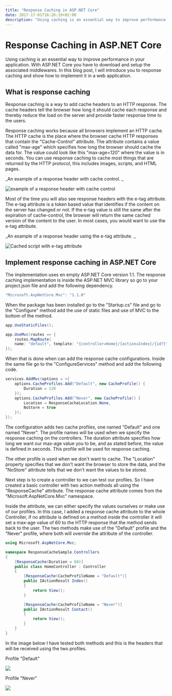 ```yaml
---
title: "Response Caching in ASP.NET Core" 
date: 2017-17-01T16:26:19+02:00
description: "Using caching is an essential way to improve performance in your application. With ASP.NET Core you have to download and setup the associated middlewares. In this blog post, I will introduce you to response caching and show how to implement it in a web application."
---
```


# Response Caching in ASP.NET Core

Using caching is an essential way to improve performance in your application. With ASP.NET Core you have to download and setup the associated middlewares. In this blog post, I will introduce you to response caching and show how to implement it in a web application.

## What is response caching

Response caching is a way to add cache headers to an HTTP response. The cache headers tell the browser how long it should cache each response and thereby reduce the load on the server and provide faster response time to the users.

Response caching works because all browsers implement an HTTP cache. The HTTP cache is the place where the browser cache HTTP responses that contain the "Cache-Control" attribute. The attribute contains a value called "max-age" which specifies how long the browser should cache the data for. The value could look like this "max-age=120" where the value is in seconds. You can use response caching to cache most things that are returned by the HTTP protocol, this includes images, scripts, and HTML pages.

_An example of a response header with cache control. _

![example of a response header with cache control](/blogpost/f4f89487-9ba6-46ea-bab3-6f656f66b240.png)

Most of the time you will also see response headers with the e-tag attribute. The e-tag attribute is a token based value that identifies if the content on the server has changed or not. If the e-tag value is still the same after the expiration of cache-control, the browser will return the same cached version of the content to the user. In most cases, you would want to use the e-tag attribute.

_An example of a response header using the e-tag attribute. _

 ![Cached script with e-tag attribute](/blogpost/dfsfdsfdsfsfsfewdsfwsdsde3343242312.png)

## Implement response caching in ASP.NET Core

The implementation uses en empty ASP.NET Core version 1.1\. The response caching implementation is inside the ASP.NET MVC library so go to your project.json file and add the following dependency.

```C#
"Microsoft.AspNetCore.Mvc": "1.1.0"
```

When the package has been installed go to the "Startup.cs" file and go to the "Configure" method add the use of static files and use of MVC to the bottom of the method. 

```C#
app.UseStaticFiles();

app.UseMvc(routes => {
    routes.MapRoute(
    name: "default", template: "{controller=Home}/{action=Index}/{id?}");
});
```

When that is done when can add the response cache configurations. Inside the same file go to the "ConfigureServices" method and add the following code.

```C#
services.AddMvc(options = >{
    options.CacheProfiles.Add("Default", new CacheProfile() {
        Duration = 120
    });
    options.CacheProfiles.Add("Never", new CacheProfile() {
        Location = ResponseCacheLocation.None,
        NoStore = true
    });
});
```

The configuration adds two cache profiles, one named "Default" and one named "Never". The profile names will be used when we specify the response caching on the controllers. The duration attribute specifies how long we want our max-age value you to be, and as stated before, the value is defined in seconds. This profile will be used for response caching.

The other profile is used when we don't want to cache. The "Location" property specifies that we don't want the browser to store the data, and the "NoStore" attribute tells that we don't want the values to be stored.

Next step is to create a controller to we can test our profiles. So I have created a basic controller with two action methods all using the "ResponseCache" attribute. The response cache attribute comes from the "Microsoft.AspNetCore.Mvc" namespace.

Inside the attribute, we can either specify the values ourselves or make use of our profiles. In this case, I added a response cache attribute to the whole Controller, if no attribute is defined on a method inside the controller it will set a max-age value of 60 to the HTTP response that the method sends back to the user. The two methods make use of the "Default" profile and the "Never" profile, where both will override the attribute of the controller.

```C#
using Microsoft.AspNetCore.Mvc;

namespace ResponseCacheSample.Controllers
{
    [ResponseCache(Duration = 60)]
    public class HomeController : Controller
    {
        [ResponseCache(CacheProfileName = "Default")]
        public IActionResult Index()
        {
            return View();
        }

        [ResponseCache(CacheProfileName = "Never")]
        public IActionResult Contact()
        {
            return View();
        }
    }
}
```

In the image below I have tested both methods and this is the headers that will be received using the two profiles.

Profile "Default"

![](/blogpost/dabf696d-6d34-4710-90f9-f729eaef8d0b.png)

Profile "Never"

![](/blogpost/fc86c3f7-37ed-4649-8901-4150eac2188c.png)
